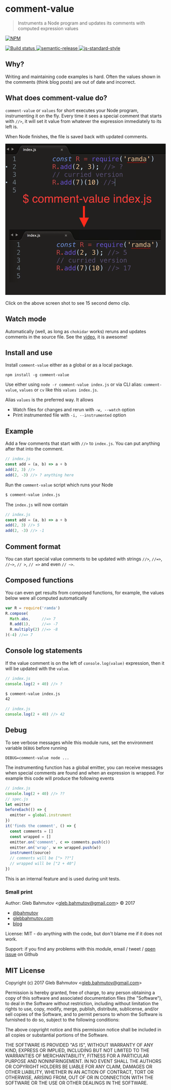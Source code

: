# comment-value

> Instruments a Node program and updates its comments with computed expression values

[![NPM][npm-icon] ][npm-url]

[![Build status][ci-image] ][ci-url]
[![semantic-release][semantic-image] ][semantic-url]
[![js-standard-style][standard-image]][standard-url]

## Why?

Writing and maintaining code examples is hard. Often the values shown in
the comments (think blog posts) are out of date and incorrect.

## What does comment-value do?

`comment-value` or `values` for short executes your Node program,
instrumenting it on the fly. Every time it sees a special comment that
starts with `//>`, it will set it value from whatever the expression
immediately to its left is.

When Node finishes, the file is saved back with updated comments.

[![comment-value in action](images/comment-value.png)](https://comment-values-awgxclhogn.now.sh/comment-values.webm)

Click on the above screen shot to see 15 second demo clip.

## Watch mode

Automatically (well, as long as `chokidar` works) reruns and updates comments
in the source file. See the
[video](https://glebbahmutov.com/comment-value/comment-value-watch-mode.webm),
it is awesome!

## Install and use

Install `comment-value` either as a global or as a local package.

```
npm install -g comment-value
```

Use either using `node -r comment-value index.js` or via CLI alias:
`comment-value`, `values` or `cv` like this `values index.js`.

Alias `values` is the preferred way. It allows

* Watch files for changes and rerun with `-w, --watch` option
* Print instrumented file with `-i, --instrumented` option

## Example

Add a few comments that start with `//>` to `index.js`. You can put anything
after that into the comment.

```js
// index.js
const add = (a, b) => a + b
add(2, 3) //>
add(2, -3) //> ? anything here
```

Run the `comment-value` script which runs your Node

```sh
$ comment-value index.js
```

The `index.js` will now contain

```js
// index.js
const add = (a, b) => a + b
add(2, 3) //> 5
add(2, -3) //> -1
```

## Comment format

You can start special value comments to be updated with strings
`//>`, `//=>`, `//~>`, `// >`, `// =>` and even `// ~>`.

## Composed functions

You can even get results from composed functions, for example, the values
below were all computed automatically

```js
var R = require('ramda')
R.compose(
  Math.abs,     //=> 7
  R.add(1),     //=> -7
  R.multiply(2) //=> -8
)(-4) //=> 7
```

## Console log statements

If the value comment is on the left of `console.log(value)` expression,
then it will be updated with the `value`.

```js
// index.js
console.log(2 + 40) //> ?
```

```sh
$ comment-value index.js
42
```

```js
// index.js
console.log(2 + 40) //> 42
```

## Debug

To see verbose messages while this module runs, set the environment
variable `DEBUG` before running

```
DEBUG=comment-value node ...
```

The instrumenting function has a global emitter, you can receive messages
when special comments are found and when an expression is wrapped.
For example this code will produce the following events

```js
// index.js
console.log(2 + 40) //> ??
// spec.js
let emitter
beforeEach(() => {
  emitter = global.instrument
})
it('finds the comment', () => {
  const comments = []
  const wrapped = []
  emitter.on('comment', c => comments.push(c))
  emitter.on('wrap', w => wrapped.push(w))
  instrument(source)
  // comments will be ["> ??"]
  // wrapped will be ["2 + 40"]
})
```

This is an internal feature and is used during unit tests.

### Small print

Author: Gleb Bahmutov &lt;gleb.bahmutov@gmail.com&gt; &copy; 2017

* [@bahmutov](https://twitter.com/bahmutov)
* [glebbahmutov.com](http://glebbahmutov.com)
* [blog](http://glebbahmutov.com/blog)

License: MIT - do anything with the code, but don't blame me if it does not work.

Support: if you find any problems with this module, email / tweet /
[open issue](https://github.com/bahmutov/comment-value/issues) on Github

## MIT License

Copyright (c) 2017 Gleb Bahmutov &lt;gleb.bahmutov@gmail.com&gt;

Permission is hereby granted, free of charge, to any person
obtaining a copy of this software and associated documentation
files (the "Software"), to deal in the Software without
restriction, including without limitation the rights to use,
copy, modify, merge, publish, distribute, sublicense, and/or sell
copies of the Software, and to permit persons to whom the
Software is furnished to do so, subject to the following
conditions:

The above copyright notice and this permission notice shall be
included in all copies or substantial portions of the Software.

THE SOFTWARE IS PROVIDED "AS IS", WITHOUT WARRANTY OF ANY KIND,
EXPRESS OR IMPLIED, INCLUDING BUT NOT LIMITED TO THE WARRANTIES
OF MERCHANTABILITY, FITNESS FOR A PARTICULAR PURPOSE AND
NONINFRINGEMENT. IN NO EVENT SHALL THE AUTHORS OR COPYRIGHT
HOLDERS BE LIABLE FOR ANY CLAIM, DAMAGES OR OTHER LIABILITY,
WHETHER IN AN ACTION OF CONTRACT, TORT OR OTHERWISE, ARISING
FROM, OUT OF OR IN CONNECTION WITH THE SOFTWARE OR THE USE OR
OTHER DEALINGS IN THE SOFTWARE.

[npm-icon]: https://nodei.co/npm/comment-value.svg?downloads=true
[npm-url]: https://npmjs.org/package/comment-value
[ci-image]: https://travis-ci.org/bahmutov/comment-value.svg?branch=master
[ci-url]: https://travis-ci.org/bahmutov/comment-value
[semantic-image]: https://img.shields.io/badge/%20%20%F0%9F%93%A6%F0%9F%9A%80-semantic--release-e10079.svg
[semantic-url]: https://github.com/semantic-release/semantic-release
[standard-image]: https://img.shields.io/badge/code%20style-standard-brightgreen.svg
[standard-url]: http://standardjs.com/
